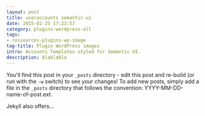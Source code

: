 ```yaml
---
layout: post
title: useraccounts semantic-ui
date: 2015-02-25 17:23:57
category: plugins-wordpress-all
tags:
- ressources-plugins-wp-image
tag-title: Plugin WordPress images
intro: Accounts Templates styled for Semantic UI.
description: blablabla
---
```


You'll find this post in your `_posts` directory - edit this post and re-build (or run with the `-w` switch) to see your changes!
To add new posts, simply add a file in the `_posts` directory that follows the convention: YYYY-MM-DD-name-of-post.ext.

Jekyll also offers...